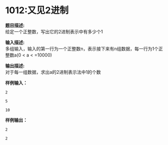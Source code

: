 # 1012:又见2进制  
**题目描述:**  
给定一个正整数，写出它的2进制表示中有多少个1  

**输入描述:**  
多组输入，输入的第一行为一个正整数n，表示接下来有n组数据，每一行为1个正整数a(0 < a < =10000)  

**输出描述:**  
对于每一组数据，求出a的2进制表示法中1的个数  

**样例输入：**  
```
2  

5  

10  
```  
**样例输出：**  
```
2  

2  
```  

